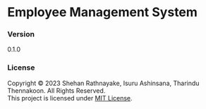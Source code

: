 # Employee Management System

### Version
0.1.0

### License
Copyright &copy; 2023 Shehan Rathnayake, Isuru Ashinsana, Tharindu Thennakoon. All Rights Reserved.<br>
This project is licensed under [MIT License](License.txt).
